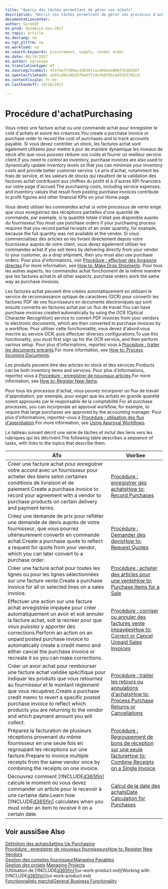 ```yaml
---
title: "Aperçu des tâches permettant de gérer vos achats"
description: "Décrit les tâches permettant de gérer vos processus d'achat ou d'approvisionnement, y compris le fonctionnement des factures achat et des commandes achat."
documentationcenter: 
author: SorenGP
ms.prod: dynamics-nav-2017
ms.topic: article
ms.devlang: na
ms.tgt_pltfrm: na
ms.workload: na
ms.search.keywords: procurement, supply, vendor order
ms.date: 08/10/2017
ms.author: sgroespe
ms.translationtype: HT
ms.sourcegitcommit: 4fefaef7380ac10836fcac404eea006f55d8556f
ms.openlocfilehash: a265cd9e34bd379a6ffc4e7b8f5bcbdfd25702cd
ms.contentlocale: fr-be
ms.lasthandoff: 10/16/2017

---
```

# <a name="purchasing"></a><span data-ttu-id="293fe-103">Procédure d'achat</span><span class="sxs-lookup"><span data-stu-id="293fe-103">Purchasing</span></span>
<span data-ttu-id="293fe-104">Vous créez une facture achat ou une commande achat pour enregistrer le coût d'achats et suivre les créances.</span><span class="sxs-lookup"><span data-stu-id="293fe-104">You create a purchase invoice or purchase order to record the cost of purchases and to track accounts payable.</span></span> <span data-ttu-id="293fe-105">Si vous devez contrôler un stock, les factures achat sont également utilisées pour mettre à jour de manière dynamique les niveaux de stock afin que vous puissiez réduire vos coûts et fournir un meilleur service client.</span><span class="sxs-lookup"><span data-stu-id="293fe-105">If you need to control an inventory, purchase invoices are also used to dynamically update inventory levels so that you can minimize your inventory costs and provide better customer service.</span></span> <span data-ttu-id="293fe-106">Le prix d'achat, notamment les frais de service, et les valeurs de stocks qui résultent de la validation des factures achat contribuent aux chiffres du profit et à d'autres KPI financiers sur votre page d'accueil.</span><span class="sxs-lookup"><span data-stu-id="293fe-106">The purchasing costs, including service expenses, and inventory values that result from posting purchase invoices contribute to profit figures and other financial KPIs on your Home page.</span></span>

<span data-ttu-id="293fe-107">Vous devez utiliser les commandes achat si votre processus de vente exige que vous enregistriez des réceptions partielles d'une quantité de commande, par exemple, si la quantité totale n'était pas disponible auprès du fournisseur.</span><span class="sxs-lookup"><span data-stu-id="293fe-107">You must use purchase orders if your purchasing process requires that you record partial receipts of an order quantity, for example, because the full quantity was not available at the vendor.</span></span> <span data-ttu-id="293fe-108">Si vous commercialisez des articles en les livrant directement depuis votre fournisseur auprès de votre client, vous devez également utiliser les commandes achat.</span><span class="sxs-lookup"><span data-stu-id="293fe-108">If you sell items by delivering directly from your vendor to your customer, as a drop shipment, then you must also use purchase orders.</span></span> <span data-ttu-id="293fe-109">Pour plus d'informations, voir [Procédure : effectuer des livraisons directes](sales-how-drop-shipment.md).</span><span class="sxs-lookup"><span data-stu-id="293fe-109">For more information, see [How to: Make Drop Shipments](sales-how-drop-shipment.md).</span></span> <span data-ttu-id="293fe-110">Pour tous les autres aspects, les commandes achat fonctionnent de la même manière que les factures achat.</span><span class="sxs-lookup"><span data-stu-id="293fe-110">In all other aspects, purchase orders work the same way as purchase invoices.</span></span>

<span data-ttu-id="293fe-111">Les factures achat peuvent être créées automatiquement en utilisant le service de reconnaissance optique de caractères (OCR) pour convertir les factures PDF de vos fournisseurs en documents électroniques qui sont ensuite convertis en factures achat par un flux de travail.</span><span class="sxs-lookup"><span data-stu-id="293fe-111">You can have purchase invoices created automatically by using the OCR (Optical Character Recognition) service to convert PDF invoices from your vendors to electronic documents, which are then converted to purchase invoices by a workflow.</span></span> <span data-ttu-id="293fe-112">Pour utiliser cette fonctionnalité, vous devez d'abord vous inscrire au service OCR, puis effectuer diverses configurations.</span><span class="sxs-lookup"><span data-stu-id="293fe-112">To use this functionality, you must first sign up for the OCR service, and then perform various setup.</span></span> <span data-ttu-id="293fe-113">Pour plus d'informations, reportez vous à [Procédure : traiter les documents entrants](across-process-income-documents.md).</span><span class="sxs-lookup"><span data-stu-id="293fe-113">For more information, see [How to: Process Incoming Documents](across-process-income-documents.md).</span></span>      

<span data-ttu-id="293fe-114">Les produits peuvent être des articles en stock et des services.</span><span class="sxs-lookup"><span data-stu-id="293fe-114">Products can be both inventory items and services.</span></span> <span data-ttu-id="293fe-115">Pour plus d'informations, reportez vous à [Procédure : enregistrer de nouveaux articles](inventory-how-register-new-items.md).</span><span class="sxs-lookup"><span data-stu-id="293fe-115">For more information, see [How to: Register New Items](inventory-how-register-new-items.md).</span></span>

<span data-ttu-id="293fe-116">Pour tous les processus d'achat, vous pouvez incorporer un flux de travail d'approbation, par exemple, pour exiger que les achats en grande quantité soient approuvés par le responsable de la comptabilité.</span><span class="sxs-lookup"><span data-stu-id="293fe-116">For all purchase processes, you can incorporate an approval workflow, for example, to require that large purchases are approved by the accounting manager.</span></span> <span data-ttu-id="293fe-117">Pour plus d'informations, reportez-vous à [Procédure : utilisation des flux d'approbation](across-how-use-approval-workflows.md).</span><span class="sxs-lookup"><span data-stu-id="293fe-117">For more information, see [Using Approval Workflows](across-how-use-approval-workflows.md).</span></span>

<span data-ttu-id="293fe-118">Le tableau suivant décrit une série de tâches et inclut des liens vers les rubriques qui les décrivent.</span><span class="sxs-lookup"><span data-stu-id="293fe-118">The following table describes a sequence of tasks, with links to the topics that describe them.</span></span>

| <span data-ttu-id="293fe-119">À</span><span class="sxs-lookup"><span data-stu-id="293fe-119">To</span></span> | <span data-ttu-id="293fe-120">Voir</span><span class="sxs-lookup"><span data-stu-id="293fe-120">See</span></span> |
| --- | --- |
| <span data-ttu-id="293fe-121">Créer une facture achat pour enregistrer votre accord avec un fournisseur pour acheter des biens selon certaines conditions de livraison et de paiement.</span><span class="sxs-lookup"><span data-stu-id="293fe-121">Create a purchase invoice to record your agreement with a vendor to purchase products on certain delivery and payment terms.</span></span> |[<span data-ttu-id="293fe-122">Procédure : enregistrer des achats</span><span class="sxs-lookup"><span data-stu-id="293fe-122">How to: Record Purchases</span></span>](purchasing-how-record-purchases.md) |
|<span data-ttu-id="293fe-123">Créez une demande de prix pour refléter une demande de devis auprès de votre fournisseur, que vous pourrez ultérieurement convertir en commande achat.</span><span class="sxs-lookup"><span data-stu-id="293fe-123">Create a purchase quote to reflect a request for quote from your vendor, which you can later convert to a purchase order.</span></span>|[<span data-ttu-id="293fe-124">Procédure : Demander des devis</span><span class="sxs-lookup"><span data-stu-id="293fe-124">How to: Request Quotes</span></span>](purchasing-how-request-quotes.md)|
| <span data-ttu-id="293fe-125">Créer une facture achat pour toutes les lignes ou pour les lignes sélectionnées sur une facture vente.</span><span class="sxs-lookup"><span data-stu-id="293fe-125">Create a purchase invoice for all or selected lines on a sales invoice.</span></span> |[<span data-ttu-id="293fe-126">Procédure : acheter des articles pour une vente</span><span class="sxs-lookup"><span data-stu-id="293fe-126">How to: Purchase Items for a Sale</span></span>](purchasing-how-purchase-products-sale.md) |
| <span data-ttu-id="293fe-127">Effectuer une action sur une facture achat enregistrée impayée pour créer automatiquement un avoir et soit annuler la facture achat, soit la recréer pour que vous puissiez y apporter des corrections.</span><span class="sxs-lookup"><span data-stu-id="293fe-127">Perform an action on an unpaid posted purchase invoice to automatically create a credit memo and either cancel the purchase invoice or recreate it so you can make corrections.</span></span> |[<span data-ttu-id="293fe-128">Procédure : corriger ou annuler des factures vente impayées</span><span class="sxs-lookup"><span data-stu-id="293fe-128">How to: Correct or Cancel Unpaid Sales Invoices</span></span>](purchasing-how-correct-cancel-unpaid-purchase-invoices.md) |
| <span data-ttu-id="293fe-129">Créer un avoir achat pour rembourser une facture achat validée spécifique pour indiquer les produits que vous retournez au fournisseur et le montant règlement que vous récupérez.</span><span class="sxs-lookup"><span data-stu-id="293fe-129">Create a purchase credit memo to revert a specific posted purchase invoice to reflect which products you are returning to the vendor and which payment amount you will collect.</span></span> |[<span data-ttu-id="293fe-130">Procédure : traiter les retours ou annulations d'achats</span><span class="sxs-lookup"><span data-stu-id="293fe-130">How to: Process Purchase Returns or Cancellations</span></span>](purchasing-how-register-new-vendors.md) |
|<span data-ttu-id="293fe-131">Préparez la facturation de plusieurs réceptions provenant du même fournisseur en une seule fois en regroupant les réceptions sur une facture.</span><span class="sxs-lookup"><span data-stu-id="293fe-131">Prepare to invoice multiple receipts from the same vendor once by combining the receipts on one invoice.</span></span>|[<span data-ttu-id="293fe-132">Procédure : Regroupement de bons de réception sur une seule facture</span><span class="sxs-lookup"><span data-stu-id="293fe-132">How to: Combine Receipts on a Single Invoice</span></span>](purchasing-how-to-combine-receipts.md)|
| <span data-ttu-id="293fe-133">Découvrez comment [!INCLUDE[d365fin](includes/d365fin_md.md)] calcule le moment où vous devez commander un article pour le recevoir à une certaine date.</span><span class="sxs-lookup"><span data-stu-id="293fe-133">Learn how [!INCLUDE[d365fin](includes/d365fin_md.md)] calculates when you must order an item to receive it on a certain date.</span></span>|[<span data-ttu-id="293fe-134">Calcul de la date des achats</span><span class="sxs-lookup"><span data-stu-id="293fe-134">Date Calculation for Purchases</span></span>](purchasing-date-calculation-for-purchases.md)|

## <a name="see-also"></a><span data-ttu-id="293fe-135">Voir aussi</span><span class="sxs-lookup"><span data-stu-id="293fe-135">See Also</span></span>
[<span data-ttu-id="293fe-136">Définition des achats</span><span class="sxs-lookup"><span data-stu-id="293fe-136">Setting Up Purchasing</span></span>](purchasing-setup-purchasing.md)  
[<span data-ttu-id="293fe-137">Procédure : enregistrer de nouveaux fournisseurs</span><span class="sxs-lookup"><span data-stu-id="293fe-137">How to: Register New Vendors</span></span>](purchasing-how-register-new-vendors.md)  
[<span data-ttu-id="293fe-138">Gestion des comptes fournisseur</span><span class="sxs-lookup"><span data-stu-id="293fe-138">Managing Payables</span></span>](payables-manage-payables.md)  
<span data-ttu-id="293fe-139">[Gestion des projets](projects-manage-projects.md)  </span><span class="sxs-lookup"><span data-stu-id="293fe-139">[Managing Projects](projects-manage-projects.md)  </span></span>  
<span data-ttu-id="293fe-140">[Utilisation de [!INCLUDE[d365fin](includes/d365fin_md.md)]](ui-work-product.md)</span><span class="sxs-lookup"><span data-stu-id="293fe-140">[Working with [!INCLUDE[d365fin](includes/d365fin_md.md)]](ui-work-product.md)</span></span>  
[<span data-ttu-id="293fe-141">Fonctionnalités marché</span><span class="sxs-lookup"><span data-stu-id="293fe-141">General Business Functionality</span></span>](ui-across-business-areas.md)

## 

